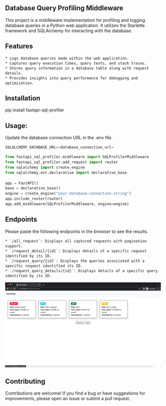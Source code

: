 ## Database Query Profiling Middleware

This project is a middleware implementation for profiling and logging database queries in a Python web application. It utilizes the Starlette framework and SQLAlchemy for interacting with the database.

## Features

    * Logs database queries made within the web application.
    * Captures query execution times, query texts, and stack traces.
    * Stores query information in a database table along with request details.
    * Provides insights into query performance for debugging and optimization.

## Installation

pip install fastapi-sql-profiler

## Usage:
Update the database connection URL in the .env file.
```python
SQLALCHEMY_DATABASE_URL=<database_connection_url>
```
```python
from fastapi_sql_profiler.middleware import SQLProfilerMiddleware
from fastapi_sql_profiler.add_request import router
from sqlalchemy import create_engine
from sqlalchemy.ext.declarative import declarative_base

app = FastAPI()
base = declarative_base()
engine = create_engine("your-database-connection-string")
app.include_router(router)
app.add_middleware(SQLProfilerMiddleware, engine=engine)
```

## Endpoints
Please paste the following endpoints in the browser to see the results.

    * `/all_request`: Displays all captured requests with pagination support.
    * `/request_detail/{id}`: Displays details of a specific request identified by its ID.
    * `/request_query/{id}`: Displays the queries associated with a specific request identified its ID.
    * `/request_query_details/{id}`: Displays details of a specific query identified by its ID.

![](https://github.com/Sarvadhi-Solutions/fastapi-sql-profiler/blob/main/doc/images/request.png)
## Contributing

Contributions are welcome! If you find a bug or have suggestions for improvements, please open an issue or submit a pull request.
